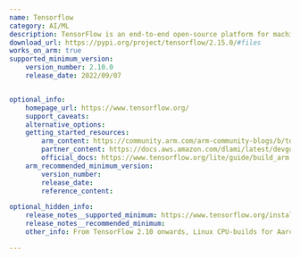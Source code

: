 ```yaml
---
name: Tensorflow
category: AI/ML
description: TensorFlow is an end-to-end open-source platform for machine learning.
download_url: https://pypi.org/project/tensorflow/2.15.0/#files
works_on_arm: true
supported_minimum_version:
    version_number: 2.10.0
    release_date: 2022/09/07


optional_info:
    homepage_url: https://www.tensorflow.org/
    support_caveats:
    alternative_options:
    getting_started_resources:
        arm_content: https://community.arm.com/arm-community-blogs/b/tools-software-ides-blog/posts/aarch64-docker-images-for-tensorflow-and-pytorch
        partner_content: https://docs.aws.amazon.com/dlami/latest/devguide/tutorial-graviton-tensorflow.html
        official_docs: https://www.tensorflow.org/lite/guide/build_arm
    arm_recommended_minimum_version:
        version_number:
        release_date:
        reference_content:

optional_hidden_info:
    release_notes__supported_minimum: https://www.tensorflow.org/install/pip#linux
    release_notes__recommended_minimum:
    other_info: From TensorFlow 2.10 onwards, Linux CPU-builds for Aarch64/ARM64 processors are built, maintained, tested and released by a third party "AWS". Installing the tensorflow package on an ARM machine installs AWS's tensorflow-cpu-aws package.

---
```


